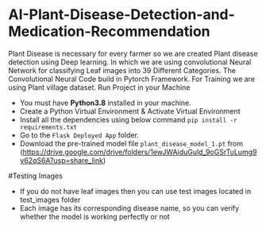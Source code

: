 # AI-Plant-Disease-Detection-and-Medication-Recommendation
Plant Disease is necessary for every farmer so we are created Plant disease detection using Deep learning. In which we are using convolutional Neural Network for classifying Leaf images into 39 Different Categories. The Convolutional Neural Code build in Pytorch Framework. For Training we are using Plant village dataset. 
Run Project in your Machine
* You must have **Python3.8** installed in your machine.
* Create a Python Virtual Environment & Activate Virtual Environment 
* Install all the dependencies using below command
    `pip install -r requirements.txt`
* Go to the `Flask Deployed App` folder.
* Download the pre-trained model file `plant_disease_model_1.pt` from (https://drive.google.com/drive/folders/1ewJWAiduGuld_9oGSrTuLumg9y62qS6A?usp=share_link)

#Testing Images
* If you do not have leaf images then you can use test images located in test_images folder
* Each image has its corresponding disease name, so you can verify whether the model is working perfectly or not
